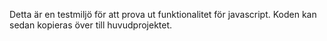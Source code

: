 Detta är en testmiljö för att prova ut funktionalitet för javascript. Koden kan sedan kopieras över till huvudprojektet.